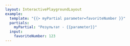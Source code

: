 ```yaml
---
layout: InteractivePlaygroundLayout
example:
  template: "{{> myPartial parameter=favoriteNumber }}"
  partials:
    myPartial: "Результат - {{parameter}}"
  input:
    favoriteNumber: 123
---
```

